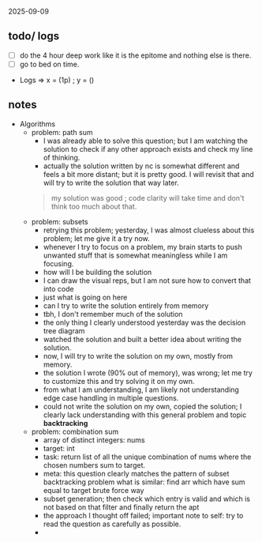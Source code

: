 2025-09-09
## todo/ logs
- [ ] do the 4 hour deep work like it is the epitome and nothing else is there. 
- [ ] go to bed on time. 

- Logs => x = (1p) ; y = ()


## notes
- Algorithms 
	- problem: path sum
		- I was already able to solve this question; but I am watching the solution to check if any other approach exists and check my line of thinking. 
		- actually the solution written by nc is somewhat different and feels a bit more distant; but it is pretty good. I will revisit that and will try to write the solution that way later. 
		> my solution was good ; code clarity will take time and don't think too much about that. 
	- problem: subsets
		- retrying this problem; yesterday, I was almost clueless about this problem; let me give it a try now. 
		- whenever I try to focus on  a problem, my brain starts to push unwanted stuff that is somewhat meaningless while I am focusing. 
		-  how will I be building the solution
		- I can draw the visual reps, but I am not sure how to convert that into code
		- just what is going on here
		- can I try to write the solution entirely from memory
		- tbh, I don't remember much of the solution
		- the only thing I clearly understood yesterday was the decision tree diagram
		- watched the solution and built a better idea about writing the solution. 
		- now, I will try to write the solution on my own, mostly from memory. 
		- the solution I wrote (90% out of memory), was wrong; let me try to customize this and try solving it on my own. 
		- from what I am understanding, I am likely not understanding edge case handling in multiple questions.
		- could not write the solution on my own, copied the solution; I clearly lack understanding with this general problem and topic **backtracking**
	- problem: combination sum 
		- array of distinct integers: nums
		- target: int
		- task: return list of all the unique combination of nums where the chosen numbers sum to target.
		- meta: this question clearly matches the pattern of subset backtracking problem what is similar: find arr which have sum equal to target brute force way
		- subset generation; then check which entry is valid and which is not based on that filter and finally return the apt
		- the approach I thought off failed; important note to self: try to read the question as carefully as possible. 
		- 
